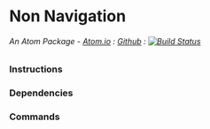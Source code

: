 # Non Navigation
###### An Atom Package - [Atom.io](https://atom.io/packages/non-navigation) : [Github](https://github.com/dsandstrom/atom-non-navigation) : [![Build Status](https://travis-ci.org/dsandstrom/atom-non-navigation.svg?branch=master)](https://travis-ci.org/dsandstrom/atom-non-navigation)

### Instructions


### Dependencies


### Commands
